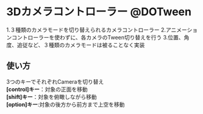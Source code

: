 3Dカメラコントローラー @DOTween
======================
1.３種類のカメラモードを切り替えられるカメラコントローラー
2.アニメーションコントローラーを使わずに、各カメラのTween切り替えを行う
3.位置、角度、追従など、３種類のカメラモードは被ることなく実装
 
使い方
------ 
3つのキーでそれぞれCameraを切り替え  
**[control]キー**：対象の正面を移動  
**[shift]キー**：対象を俯瞰しながら移動  
**[option]キー**:対象の後方から前方まで上空を移動  
